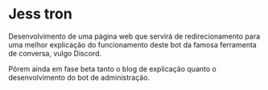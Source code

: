 # Jess tron
Desenvolvimento de uma página web que servirá de redirecionamento para uma melhor explicação do funcionamento deste bot da famosa ferramenta de conversa, vulgo Discord.

Pórem ainda em fase beta tanto o blog de explicação quanto o desenvolvimento do bot de administração.
